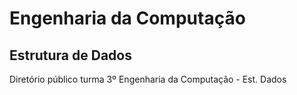 # Engenharia da Computação

## Estrutura de Dados
Diretório público turma 3º Engenharia da Computação - Est. Dados
